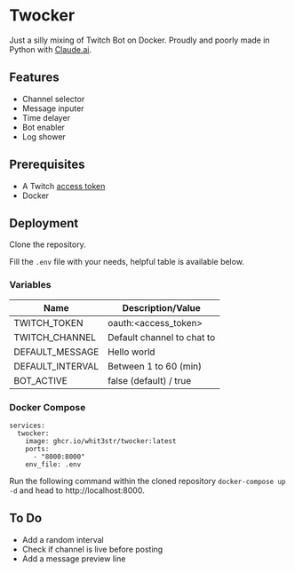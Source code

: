 # Twocker

Just a silly mixing of Twitch Bot on Docker. Proudly and poorly made in Python with [Claude.ai](https://claude.ai/). 

## Features
- Channel selector
- Message inputer
- Time delayer
- Bot enabler
- Log shower

## Prerequisites
- A Twitch [access token](https://twitchtokengenerator.com/)
- Docker

## Deployment

Clone the repository.

Fill the `.env` file with your needs, helpful table is available below.

### Variables

| Name             | Description/Value          |
|------------------|----------------------------|
| TWITCH_TOKEN     | oauth:<access_token>       |
| TWITCH_CHANNEL   | Default channel to chat to |
| DEFAULT_MESSAGE  | Hello world                |
| DEFAULT_INTERVAL | Between 1 to 60 (min)      |
| BOT_ACTIVE       | false (default) / true     |

### Docker Compose

```
services:
  twocker:
    image: ghcr.io/whit3str/twocker:latest
    ports:
      - "8000:8000"
    env_file: .env
 ```
Run the following command within the cloned repository `docker-compose up -d` and head to http://localhost:8000.
## To Do

* Add a random interval 
* Check if channel is live before posting
* Add a message preview line

